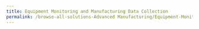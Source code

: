 ```yaml
---
title: Equipment Monitoring and Manufacturing Data Collection
permalink: /browse-all-solutions-Advanced Manufacturing/Equipment-Monitoring-and-Manufacturing-Data-Collection
---
```


